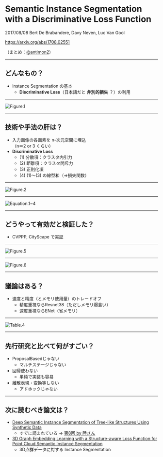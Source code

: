 Semantic Instance Segmentation with a Discriminative Loss Function
===

2017/08/08 Bert De Brabandere, Davy Neven, Luc Van Gool

https://arxiv.org/abs/1708.02551

（まとめ：[@antimon2](https://github.com/antimon2)）

---

## どんなもの？

+ Instance Segmentation の基本
    + **Discriminative Loss**（日本語だと **弁別的損失** ？）の利用

----

![Figure.1](https://i.imgur.com/gx04hCX.png)

---

## 技術や手法の肝は？

+ 入力画像の各画素を n-次元空間に埋込  
  （n＝2 or 3 くらい）
+ **Discriminative Loss**
    + (1) 分散項：クラスタ内引力
    + (2) 距離項：クラスタ間斥力
    + (3) 正則化項
    + (4) (1)～(3) の線型和（⇒損失関数）

----

![Figure.2](https://i.imgur.com/TLlq1TA.png)

----

![Equation.1~4](https://i.imgur.com/qIrMHNZ.png)

---

## どうやって有効だと検証した？

+ CVPPP, CityScape で実証

----

![Figure.5](https://i.imgur.com/g98EE40.png)

----

![Figure.6](https://i.imgur.com/jIEQhGW.png)

---

## 議論はある？

+ 速度と精度（とメモリ使用量）のトレードオフ
    + 精度重視ならResnet38（ただしメモリ爆食い）
    + 速度重視ならENet（省メモリ）

----

![Table.4](https://i.imgur.com/WAxkZoN.png)

---

## 先行研究と比べて何がすごい？

+ ProposalBasedじゃない
    + マルチステージじゃない
+ 回帰使わない
    + 単純で実装も容易
+ 離散表現・変換等しない
    + アドホックじゃない

---

## 次に読むべき論文は？

+ [Deep Semantic Instance Segmentation of Tree-like Structures Using Synthetic Data](https://arxiv.org/abs/1811.03208)
    + すでに読まれている → [第8回 by 陸さん](https://github.com/mlnagoya/surveys/blob/master/20181115_reports/Deep_Semantic_Instance_Segmentation_of_Tree-like_Structures_Using_Synthetic_Data/README.md)
+ [3D Graph Embedding Learning with a Structure-aware Loss Function for Point Cloud Semantic Instance Segmentation](https://arxiv.org/abs/1902.05247)
    + 3D点群データに対する Instance Segmentation
